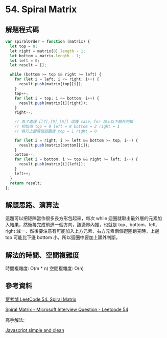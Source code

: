 # 54. Spiral Matrix

## 解題程式碼

```javascript
var spiralOrder = function (matrix) {
  let top = 0;
  let right = matrix[0].length - 1;
  let bottom = matrix.length - 1;
  let left = 0;
  let result = [];

  while (bottom >= top && right >= left) {
    for (let i = left; i <= right; i++) {
      result.push(matrix[top][i]);
    }
    top++;
    for (let i = top; i <= bottom; i++) {
      result.push(matrix[i][right]);
    }
    right--;

    // 為了處理 [[7],[9],[6]] 這種 case，for 加上以下額外判斷
    // 初始值 top = 0 left = 0 bottom = 2 right = 1
    // 執行上面兩個迴圈後 top = 1 right = 0

    for (let i = right; i >= left && bottom >= top; i--) {
      result.push(matrix[bottom][i]);
    }
    bottom--;
    for (let i = bottom; i >= top && right >= left; i--) {
      result.push(matrix[i][left]);
    }
    left++;
  }
  return result;
};
```

## 解題思路、演算法

這題可以把矩陣當作很多長方形包起來，每次 while 迴圈就取出最外層的元素加入結果，然後每完成前進一個方向，該邊界內推，也就是 top、bottom、left、right 減一，然後要注意有可能加入上方元素、右方元素兩個迴圈跑完時，上邊 top 可能比下邊 bottom 小，所以迴圈中要加上額外判斷。

## 解法的時間、空間複雜度

時間複雜度: O(m * n)
空間複雜度: O(n)

## 參考資料

[贾考博 LeetCode 54. Spiral Matrix](https://youtu.be/mmQfavfpW_M?si=3iX-xcnIqd7ZSgWL)

[Spiral Matrix - Microsoft Interview Question - Leetcode 54](https://youtu.be/BJnMZNwUk1M?si=gVW2ogxzZOFp608o)

高手解法:

[Javascript simple and clean](https://leetcode.com/problems/spiral-matrix/solutions/651503/javascript-simple-and-clean/)
